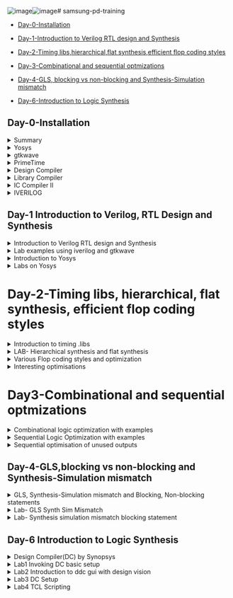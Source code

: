 ![image](https://github.com/jagdishthakur904/samsung-pd-training/assets/142480250/560f381d-3b3f-438e-aa48-03870aa421bf)![image](https://github.com/jagdishthakur904/samsung-pd-training/assets/142480250/cf7a423a-9620-45c8-b4ae-bb674e8f104c)# samsung-pd-training
- [Day-0-Installation](#day-0-Installation)

- [Day-1-Introduction to Verilog RTL design and Synthesis](#Day-1-Introduction-to-Verilog-RTL-design-and-Synthesis)

- [Day-2-Timing libs,hierarchical,flat synthesis,efficient flop coding styles](#Day-2-Timing-libs-hierarchical-flat-synthesis-efficient-flop-coding-styles)

- [Day-3-Combinational and sequential optmizations](#day-3-Combinational-and-sequential-optmizations)

- [Day-4-GLS, blocking vs non-blocking and Synthesis-Simulation mismatch](#DAY4--GLS-blocking-vs-non-blocking-and-Synthesis-Simulation-mismatch)

- [Day-6-Introduction to Logic Synthesis](#DAY-6-Introduction-to-Logic-Synthesis)

## Day-0-Installation
<details>
 <summary> Summary </summary>
 Getting started with the tools like Prime Time, Design Compiler, yosys, iverilog, gtkview
 Below is the some detail and screenshot showing the successful launch of the above-mentioned tools
</details>
<details>
<summary> Yosys </summary>
Yosys is an open-source framework for RTL (Register Transfer Level) synthesis and formal verification of digital circuits.

 Here are five key points about Yosys
 * Open-source framework for RTL synthesis and formal verification of digital circuits.
 * Operates primarily on Verilog designs, converting them into gate-level netlists.
 * Offers formal verification capabilities for equivalence checking between different circuit representations.
 * Utilizes a script-driven synthesis flow, allowing customization and optimization.
 * Supported by an active open-source community for continuous development and improvement.
 
<img width="1085" alt="yosys" src="https://github.com/jagdishthakur904/samsung-pd-training/blob/master/samsung-pd-training-%23day0/yosys.PNG">

</details>
<details>
<summary> gtkwave </summary>
GTKWave is a popular waveform viewer for digital simulation traces. Here are five key points about GTKWave:

* Waveform viewer for digital simulation traces.
* Open-source and freely available.
* Supports various simulation formats like VCD and LXT2.
* Offers interactive features for waveform analysis.
* Compatible with Linux, macOS, and Windows.

<img width="1085" alt="gtkwave" src="https://github.com/jagdishthakur904/samsung-pd-training/blob/master/samsung-pd-training-%23day0/gtkwave.PNG">
</details>

<details>
<summary> PrimeTime </summary>
PrimeTime is a widely used static timing analysis (STA) tool in digital design.

* Industry-standard static timing analysis (STA) tool.
* Ensures designs meet timing requirements for proper operation.
* Analyzes delays across logic gates, interconnects, and library cells.
* Performs library characterization for accurate timing analysis.
* Provides optimization guidance and supports advanced features like scenario analysis and power optimization.

<img width="1085" alt="PrimeTime" src="https://github.com/jagdishthakur904/samsung-pd-training/blob/master/samsung-pd-training-%23day0/pt_snapshot.png">
</details>
<details>
<summary> Design Compiler </summary>
Design Compiler is a popular synthesis tool used in digital design and integrated circuit (IC) design flows.

* Logic synthesis tool for digital and IC design.
* Converts VHDL/Verilog to gate-level netlists.
* Optimizes designs for performance, area, and power.
* Supports hierarchical design and design reuse.
* Considers user-defined constraints and performs timing analysis.

<img width="1085" alt="DesignCompiler" src="https://github.com/jagdishthakur904/samsung-pd-training/blob/master/samsung-pd-training-%23day0/dc_snapshot2.png">
</details>

<details>
<summary> Library Compiler </summary>
The Library Compiler tool from Synopsys captures ASIC libraries and translates them into Synopsys internal database format for physical synthesis or into VHDL format for simulation.
<img width="1085" alt="LibraryCompiler" src="https://github.com/jagdishthakur904/samsung-pd-training/blob/master/samsung-pd-training-%23day0/lc_snapshot1.png">
</details>
<details>
<summary> IC Compiler II </summary>
IC Compiler II is a sophisticated tool aimed at addressing the challenges of modern IC design, emphasizing performance, power, area, and design closure efficiency while catering to various market verticals and process technologies.

* Leading place and route tool for IC design.
* Focus on top-notch Quality of Results (QoR).
* Comprehensive capabilities: design planning, optimization, placement, routing, clock synthesis, compliance, and signoff.
* Targets aggressive PPA goals for cutting-edge designs.
* Advanced features: parallel optimization, machine learning, Fusion technologies, and integrated signoff capabilities for unmatched QoR and design convergence.
<img width="1085" alt="ICC II" src="https://github.com/jagdishthakur904/samsung-pd-training/blob/master/samsung-pd-training-%23day0/icc2_snapshot.png">
</details>
<details>
<summary> IVERILOG </summary>
IVERILOG is an open-source Verilog simulation and synthesis tool

* Open-source Verilog simulation and synthesis tool.
* Enables simulation of Verilog designs with testbenches and test vectors.
* Generates waveform output files for visualization.
* Limited synthesis support for generating gate-level netlists.
* Used for learning, research, and quick prototyping in digital design.

</details>

## Day-1 Introduction to Verilog, RTL Design and Synthesis
<details>
<summary>Introduction to Verilog RTL design and Synthesis</summary>

**Understanding RTL Design**: Think of building a digital puzzle. In Register Transfer Level (RTL) design, we move data around different "spots" called registers. This helps create two types of circuits: those that do calculations (Combinational) and those that remember things (Sequential). We use a language called Verilog to describe how these circuits work. The goal is to make the Verilog code efficient and able to turn into real circuits. RTL design can be one code or set of verilog codes. **One key note is that we need to write RTL design with optimized and synthesizable (realizable as physical gates)**.

**How RTL Design Works:**

* Writing Verilog Code: We create a "recipe" using Verilog. This recipe explains what each part of the circuit should do.

* Module Structure: The Verilog recipe follows a structure, like a recipe card. It has sections for setting things up, telling things what to do, and more.

* Testing the Design: To check if the Verilog recipe is correct, we use a "test bench." This tests how the circuit behaves.

**Testing with Test Benches**:A test bench is like a practice run. Before making a cake, we might try a small one to make sure it tastes good. Similarly, the test bench checks if the circuit behaves as expected. It uses pretend inputs to see what the circuit does and whether it gives the right outputs. Using Verilog we can write a test bench to apply stimulus to the RTL design and verify the results of the design by instantiating design with in test bench. Up-front verification becomes very important as design size increases in size and complexity while any project progresses. This ensures simulation results matches with post synthesis results. A test bench can have two parts, the one generates input signals for the model to be tested while the other part checks the output signals from the design under test. It can be represented as follows.

![Capture2](https://user-images.githubusercontent.com/104454253/166088950-634be5a4-7d5a-4b43-9990-711f8f660aaf.JPG)

**Simulation**: RTL design is checked for adherence to its design specification using simulation by giving sample inputs. This helps finding and fixing bugs in the RTL design in the early stages of design development. 

**Simulator**: Simulator is the tool used for this process. It looks for changes on input signals to evaluate outputs. No change in output if there is no change in input signals
Here is the flow of frondend design:
![Capture1](https://user-images.githubusercontent.com/104454253/166088866-80a4e792-7db7-4bf2-b3b5-b4b9b92452a8.JPG)

</details>

<details>
 <summary> Lab examples using iverilog and gtkwave </summary>
	
**iverilog**: iverilog stands for Icarus Verilog. Icarus Verilog is an implementation of the Verilog hardware description language. It supports the 1995, 2001 and 2005 versions of the standard, portions of SystemVerilog, and some extensions.

**Gtkwave**: GTKWave is a fully featured GTK+ based wave viewer for Unix, Win32, and Mac OSX which reads LXT, LXT2, VZT, FST, and GHW files as well as standard Verilog VCD/EVCD files and allows their viewing. 

 We made a directory namely VLSI and inside that directory we cloned vsdflow repository. This repository consists of the required .lib files and verilog codes for practice. 

 Below is the output wave form in gtkwave generated by performing a simulation of good_mux using iverilog. 
 
 The syntax of the code is: iverilog RTL_design_code Testbench
 
<center>
<img width="1085" alt="gtkwaveform" src="https://github.com/jagdishthakur904/samsung-pd-training/blob/master/good_mux_iverilog.PNG">
</center>

**RTL design code of the 2:1 MUX**

<center>
<img width="600" alt="good_mux_dessign_code" src="https://github.com/jagdishthakur904/samsung-pd-training/blob/master/good_mux_v.PNG">
</center>

**Testbench for 2:1 MUX**

<center>
<img width="600" alt="testbench" src="https://github.com/jagdishthakur904/samsung-pd-training/blob/master/tb_good_mux_v.PNG">
</center>

</details>
<details>
 <summary>Introduction to Yosys</summary>

**VLSI Synthesis and its Purpose**: In the realm of VLSI design, synthesis entails transforming higher-level RTL (Register Transfer Level) code into a gate-level netlist, a representation of the design using logic gates. This conversion is vital for turning an abstract design into a physical implementation on a chip. The tool responsible for this process is known as a synthesizer.

**Understanding Yosys**: Yosys serves as a powerful framework for RTL synthesis and more. It supports the Verilog-2005 language and boasts a suite of synthesis algorithms catering to diverse application domains. As a cornerstone of implementation and verification workflows, Yosys holds significance.

**Verification of Synthesized Design**: Following synthesis, the correctness of the resulting netlist needs confirmation. This involves comparing the output from simulating the netlist with that of the original RTL design using a corresponding testbench. The simulation generates a Value Change Dump (VCD) file, which can be visually analyzed using tools such as gtkwave. This step ensures that the behaviors align.

**Comparing Faster and Slower Cells**: The speed of digital circuit operation hinges on elements like capacitance and transistor attributes. Achieving faster cell performance necessitates transistors capable of delivering higher current, often realized through the utilization of wider transistors. These wider transistors expedite the charging and discharging of capacitance, leading to reduced cell delay. Yet, it's important to note that wider transistors consume more power and occupy more space.

**Optimal Cell Selection**: The choice of cell type is pivotal in the implementation process. Faster cells offer enhanced performance but come hand in hand with increased area and power consumption. On the contrary, slower cells are more economical in terms of area and power. Striking a balance between speed, area, and power is imperative. Constraints are applied to guide the synthesizer's decision-making, optimizing the design by selecting cells that align with the desired trade-offs
</details>

<details>
<summary>Labs on Yosys </summary>

In this lab, we were introduced to a tool that facilitates the process of synthesizing and analyzing digital circuits i.e. yosys. The goal is to understand how to perform synthesis on a simple 2:1 multiplexer (MUX) design using the given tool. The experiment involves several steps, from reading essential files to visualizing the synthesized circuit.

**Experiment Procedure**:
1. Invoke the tool yosys
1. Initiate by importing the necessary Liberty file using the following command:

   
   read_liberty -lib <path to the .lib file>
   

   This file contains essential information about cell libraries and their attributes.

2. Proceed to load the RTL (Register Transfer Level) design code into the tool:

	read_verilog <RTL_Design_file>
   
   The RTL design code outlines the functional behavior of the 2:1 MUX.

3. With the design code loaded, it's time to execute the synthesis process:

   	synth -top <instance_name>
   
   This step transforms the RTL code into a gate-level netlist, laying the foundation for the subsequent stages.

4. To generate the netlist, invoke the ABC tool while referencing the Liberty file:

	abc -liberty <path to the .lib file>
   
   The ABC tool applies logic optimization and further refines the netlist.

5. The resulting netlist can be visualized in the form of a synthesized circuit using the command:

	show
   
   This command displays the circuit structure and connections in a graphical format.

By following these steps, one can progress through reading the necessary files, synthesizing the design, and gaining insights into the synthesized circuit's structure.    


<center>
<img width="825" alt="ckt" src="https://github.com/jagdishthakur904/samsung-pd-training/blob/master/good_mux_show.PNG">
</center>

The Nestlist code 

<center>
<img width="925" alt="netlist" src="https://github.com/jagdishthakur904/samsung-pd-training/blob/master/good_mux_netlist.PNG">
</center>

Simplified Netlist code 

<center>
<img width="825" alt="netlist" src="https://github.com/jagdishthakur904/samsung-pd-training/blob/master/good_mux_netlist_simpl.PNG">
</center>


Also, I performed the above steps for the counter, and the circuit structure is shown below

<img width="1085" alt="netlist" src="https://github.com/jagdishthakur904/samsung-pd-training/blob/master/good_counter.PNG">
</details>


# Day-2-Timing libs, hierarchical, flat synthesis, efficient flop coding styles
<details>
<summary>Introduction to timing .libs</summary>

### LAB- Introduction to dot Lib

This lab walkthrough covers the utilization of the .lib files containing the encoded information of various logic gates. Based on the provided parameters, these libraries will be analyzed to create models that represent different variations.

![lib1](https://user-images.githubusercontent.com/104454253/166105787-19a638a3-fe01-4fcf-828d-0b56a6acb8f7.JPG)

Inside the .lib file, gate declarations are structured in a way that addresses the variations arising from factors such as manufacturing process, temperature fluctuations, and voltage levels.

<center>
	<img width="600" alt="cells" src="https://github.com/jagdishthakur904/samsung-pd-training/blob/master/Images/Day2/cell.PNG">
</center>

For the above example, for all the 32 cominations i.e 2^5 (5 is no.of variables), the delay, power and all the related parameters for each gate are mentioned.
<center>
	<img width="600" alt="cells" src="https://github.com/jagdishthakur904/samsung-pd-training/blob/master/Images/Day2/internal_power.PNG">
</center>

This image displays the power consumtion comparision and the delay order for the different flavor of gates.

<img width="600" alt="power consumption" src="https://github.com/jagdishthakur904/samsung-pd-training/blob/master/Images/Day2/different_cells.PNG">

 </details>

 <details>
<summary> LAB- Hierarchical synthesis and flat synthesis </summary>

**multiple_module**<br />

	module sub_module2 (input a, input b, output y);
		assign y = a | b;
	endmodule
	
	module sub_module1 (input a, input b, output y);
		assign y = a&b;
	endmodule


	module multiple_modules (input a, input b, input c , output y);
	wire net1;
	sub_module1 u1(.a(a),.b(b),.y(net1));  //net1 = a&b
	sub_module2 u2(.a(net1),.b(c),.y(y));  //y = net1|c ,ie y = a&b + c;
	endmodule

This is the schematic as per the connections in the above module.

<center>
	<img width="300" alt="multi_module" src="https://github.com/jagdishthakur904/samsung-pd-training/blob/master/Images/Day2/multi_module.PNG">
</center>

However, the yosys synthesizer generates the following schematic instead of the above one, and within the submodules, the connections are made

```
$ yosys
yosys> read_liberty -lib ../lib/sky130_fd_sc_hd__tt_025C_1v80.lib 
yosys> read_verilog multiple_modules.v
yosys> synth -top multiple_modules
yosys> show multiple_modules 

```
<center>
	<img width="1085" alt="cells" src="https://github.com/jagdishthakur904/samsung-pd-training/blob/master/Images/Day2/multiple_modules.PNG">
</center>

The synthesizer considers the module hierarchy and does the mapping according to instantiation. Here is the hierarchical netlist code for the  multiple_modules:

	module multiple_modules(a, b, c, y);
		  input a;
 		 input b;
 		 input c;
		  wire net1;
 		 output y;
 	  sub_module1 u1 (.a(a),.b(b),.y(net1) );
	  sub_module2 u2 (.a(net1),.b(c),.y(y));
	endmodule
	
	module sub_module1(a, b, y);
 	 wire _0_;
 	 wire _1_;
 	 wire _2_;
 	 input a;
 	 input b;
 	 output y;
 	 sky130_fd_sc_hd__and2_0 _3_ (.A(_1_),.B(_0_),.X(_2_));
 	 assign _1_ = b;
 	 assign _0_ = a;
 	 assign y = _2_;
	endmodule

	module sub_module2(a, b, y);
  	wire _0_;
 	 wire _1_;
 	 wire _2_;
  	input a;
  	input b;
 	 output y;
 	 sky130_fd_sc_hd__lpflow_inputiso1p_1 _3_ (.A(_1_),.SLEEP(_0_),.X(_2_) );
 	 assign _1_ = b;
 	 assign _0_ = a;
 	 assign y = _2_;
	endmodule

Flattened netlist:

In a flattened netlist, the hierarchies are flattened out and there is a single module i.e., gates are instantiated directly instead of sub_modules. Here is the flattened netlist code for the  multiple_modules:

	module multiple_modules(a, b, c, y);
 		 wire _0_;
  		 wire _1_;
 		 wire _2_;
 		 wire _3_;
		 wire _4_;
		 wire _5_;
 		 input a;
 		 input b;
 		 input c;
 		 wire net1;
 		 wire \u1.a ;
		 wire \u1.b ;
		 wire \u1.y ;
		 wire \u2.a ;
		 wire \u2.b ;
 		 wire \u2.y ;
  		output y;
 		 sky130_fd_sc_hd__and2_0 _6_ (
  		  .A(_1_),
  		 .B(_0_),
   		 .X(_2_)
  		);
 		 sky130_fd_sc_hd__lpflow_inputiso1p_1 _7_ (
  		  .A(_4_),
 		  .SLEEP(_3_),
  		  .X(_5_)
 		 );
 		 assign _4_ = \u2.b ;
 		 assign _3_ = \u2.a ;
 		 assign \u2.y  = _5_;
 		 assign \u2.a  = net1;
		 assign \u2.b  = c;
 		 assign y = \u2.y ;
		 assign _1_ = \u1.b ;
		 assign _0_ = \u1.a ;
		 assign \u1.y  = _2_;
		 assign \u1.a  = a;
		 assign \u1.b  = b;
 		 assign net1 = \u1.y ;
		endmodule

The commands to get the hierarchical and flattened netlists are shown below:

**yosys> write_verilog -noattr multiple_modules_hier.v**

8. Executing Verilog backend.
Dumping module `\multiple_modules'.
Dumping module `\sub_module1'.
Dumping module `\sub_module2'.

**yosys> !gvim multiple_modules_hier.v**

11. Shell command: gvim multiple_modules_hier.v

**yosys> flatten**

12. Executing FLATTEN pass (flatten design).
Deleting now unused module sub_module1.
Deleting now unused module sub_module2.
<suppressed ~2 debug messages>

**yosys> write_verilog -noattr multiple_modules_flat.v**

13. Executing Verilog backend.
Dumping module `\multiple_modules'.

**yosys> !gvim multiple_modules_flat.v**

14. Shell command: gvim multiple_modules_flat.v

This is the synthesized circuit for a flattened netlist. Here u1 and u2 are flattened and directly or gates are realized.

<center>
	<img width="1085" alt="cells" src="https://github.com/jagdishthakur904/samsung-pd-training/blob/master/Images/Day2/flatten_multiple_modules.PNG">
</center>

Here is the synthesized circuit for sub_module1. Additionally, we are creating synthesis at the module level. This approach allows us to synthesize the top module, which might contain multiple identical sub-modules, just once. This enables us to reuse and connect the same netlist multiple times within the top module netlist.

Another reason behind generating module-level synthesis and then integrating them is to mitigate errors that can arise within a large top module composed of numerous sub-modules. By creating separate netlists for synthesis and subsequently integrating them at the top level, the process becomes easier, lowering the chances of output inconsistencies.

We control this synthesis using **synth -top <module_name>** command

<center>
	<img width="1085" alt="cells" src="https://github.com/jagdishthakur904/samsung-pd-training/blob/master/Images/Day2/sub_modules.PNG">
</center>

 </details>
 
<details>
	<summary>Various Flop coding styles and optimization</summary>
	
**Why Flops and Flop coding styles**

During this session, the conversation revolved around the coding techniques for different types of flip-flops, as well as the various styles that can be employed to write code for these flip-flops.

**Why a Flop?**

In a combinational circuit, the output changes in response to input changes after a certain propagation delay. When data propagates, if there are multiple paths with varying propagation delays, there's a potential for glitches to occur at the output. This risk increases when multiple combinational circuits are present in the design, resulting in unstable output.

To address this issue, the adoption of flip-flops becomes necessary. Flip-flops allow the storage of data from the combinational circuits. When a flip-flop is employed, the output of the combinational circuit is stored within it and is subsequently propagated only at the positive or negative edge of the clock signal. This ensures that the next combinational circuit receives a glitch-free input, stabilizing the overall output.

To prevent undesirable effects, initialization signals or control pins like "**set**" and "**reset**" are integrated into a flip-flop. These signals enable the initialization of the flip-flop, ensuring that without them, a potentially unpredictable value doesn't propagate to the subsequent combinational circuit. These control pins can function synchronously or asynchronously depending on the specific requirements of the design.

### Lab- flop synthesis simulations

In a **D-flip-flop with an asynchronous reset**, the behavior is such that the output, represented as "q," transitions to a low state whenever the reset input is set to a high value. Unlike the standard operation of a flip-flop that relies on the clock signal's positive edge, in this scenario, the output is immediately forced to a low state upon detecting a high level on the reset input. The clock signal's state doesn't affect this action; the asynchronous reset mechanism takes precedence over clock edges.

This ensures that regardless of the clock's activity if the reset input is activated, the output of the D-flip-flop is promptly set to a low level. This feature provides a way to quickly reset the flip-flop's state independently of the clock signal's rhythm.
 
	 module dff_asyncres ( input clk ,  input async_reset , input d , output reg q );
		always @ (posedge clk , posedge async_reset)
		begin
			if(async_reset)
				q <= 1'b0;
			else	
				q <= d;
		end
	endmodule

**Simulation**:

<center>
	<img width="1085" alt="cells" src="https://github.com/jagdishthakur904/samsung-pd-training/blob/master/Images/Day2/dff_asyncres.PNG">
</center>

**Synthesized circuit**:

<center>
	<img width="600" alt="cells" src="https://github.com/jagdishthakur904/samsung-pd-training/blob/master/Images/Day2/dff_asyncres_show.PNG">
</center>

**d-flipflop with asynchronous set**- Here the output **q** goes high whenever set is high and will not wait for the clock's posedge, i.e irrespective of clock, the output is changed to high.
 

	module dff_async_set ( input clk ,  input async_set , input d , output reg q );
		always @ (posedge clk , posedge async_set)
		begin
			if(async_set)
				q <= 1'b1;
			else
				q <= d;
		end
	endmodule

**Simulation**:

<center>
	<img width="1085" alt="cells" src="https://github.com/jagdishthakur904/samsung-pd-training/blob/master/Images/Day2/dff_async_set.PNG">
</center>

**Synthesized circuit**:


<center>
	<img width="1085" alt="cells" src="https://github.com/jagdishthakur904/samsung-pd-training/blob/master/Images/Day2/dff_async_set_show.PNG">
</center>

**d-flipflop with synchronous reset**- Here the output **q** goes low whenever reset is high and at the positive edge of the clock. Here the reset of the output depends on the clock.



	module dff_syncres ( input clk , input async_reset , input sync_reset , input d , output reg q );
		always @ (posedge clk )
		begin
			if (sync_reset)
				q <= 1'b0;
			else	
				q <= d;
		end
	endmodule

**Simulation**:

<center>
	<img width="1085" alt="cells" src="https://github.com/jagdishthakur904/samsung-pd-training/blob/master/Images/Day2/dff_synch.PNG">
</center>

**Synthesized circuit**:

<center>
	<img width="1085" alt="cells" src="https://github.com/jagdishthakur904/samsung-pd-training/blob/master/Images/Day2/dff_syncres_show.PNG">
</center>

**d-flipflop with synchronous and asynchronbous reset**- Here the output **q** goes low whenever asynchronous reset is high where output doesn't depend on clock and also when synchronous reset is high and posedge of clock occurs.


	module dff_asyncres_syncres ( input clk , input async_reset , input sync_reset , input d , output reg q );
		always @ (posedge clk , posedge async_reset)
		begin
			if(async_reset)
				q <= 1'b0;
			else if (sync_reset)
				q <= 1'b0;
			else	
				q <= d;
		end
	endmodule

**Simulation**:

<center>
	<img width="1085" alt="cells" src="https://github.com/jagdishthakur904/samsung-pd-training/blob/master/Images/Day2/dff_async_syncres.PNG">
</center>

**Synthesized circuit**:

<center>
	<img width="1085" alt="cells" src="https://github.com/jagdishthakur904/samsung-pd-training/blob/master/Images/Day2/dff_async_syncres_show.PNG">
</center>

</details>

<details>
	
<summary> Interesting optimisations </summary>

In this lab session, we explore automatic and intriguing optimizations applied to circuits using logical techniques. In the provided example, a specific optimization is demonstrated: multiplying a number by 2. Interestingly, this multiplication doesn't require any additional hardware components. Instead, the optimization entails connecting the bits from input "a" to output "y" and grounding the least significant bit (LSB) of "y." Yosys, the tool being used, is capable of realizing this optimization, showcasing its ability to efficiently simplify circuits based on logical analysis.

	module mul2 (input [2:0] a, output [3:0] y);
		assign y = a * 2;
	endmodule

**Synthesized circuit**:

<center>
	<img width="1085" alt="cells" src="https://github.com/jagdishthakur904/samsung-pd-training/blob/master/Images/Day2/mul_2_scematic.png">
</center>

When it comes to multiplying with powers of 2, it just needs shifting as shown in the below image:

<center>
	<img width="1085" alt="cells" src="https://github.com/jagdishthakur904/samsung-pd-training/blob/master/Images/Day2/20230823_211802.jpg">
</center>

**Netlist for the above schematic**

<center>
	<img width="1085" alt="cells" src="https://github.com/jagdishthakur904/samsung-pd-training/blob/master/Images/Day2/mul2_netlist.png">
</center>

Special case of multiplying **a** with **9**. The result is shown in the below image:

<center>
	<img width="1085" alt="cells" src="https://github.com/jagdishthakur904/samsung-pd-training/blob/master/Images/Day2/20230823_212053.jpg">
</center>

The schematic for the same is shown below:

<center>
	<img width="1085" alt="cells" src="https://github.com/jagdishthakur904/samsung-pd-training/blob/master/Images/Day2/mul8_schematic.png">
</center>

**Netlist for the above schematic**

<center>
	<img width="1085" alt="cells" src="https://github.com/jagdishthakur904/samsung-pd-training/blob/master/Images/Day2/mul8_netlist.png">
</center>

</details>

# Day3-Combinational and sequential optmizations
<details>
<summary> Combinational logic optimization with examples </summary>

Optimizing the combinational logic circuit involves compacting the logic to attain the most efficient digital design, resulting in a circuit that is both space-conscious and energy-saving. This objective is accomplished through the utilization of diverse techniques by the synthesis tool, ultimately providing us with the most optimized circuit.

**Techniques for optimization**:
- Constant propagation which is Direct optimization technique
- Boolean logic optimization using K-map or Quine McKluskey

Here is an example for **Constant Propagation**

<center>
	<img width="1085" alt="Optimization" src="https://github.com/jagdishthakur904/samsung-pd-training/blob/master/Images/Day3/20230827_185606.jpg">

</center>

In the given instance, when examining the transistor-level configuration of the output Y, it is evident that it comprises 6 MOS transistors. However, in the case of an inverter, a mere 2 transistors are adequate. This optimization is accomplished by holding A as a constant and propagating this constant throughout to the output.

Example for **Boolean logic optimization**:

Let's consider an example concurrent statement **assign y=a?(b?c:(c?a:0)):(!c)**

The above expression is using a ternary operator which realizes a series of multiplexers, however, when we write the boolean expression at outputs of each mux and simplify them further using boolean reduction techniques, the outout **y** turns out be just **~(a^c)**

Command to optimize the circuit by yosys is **yosys> opt_clean -purge**

**Example-1**

<center>
	<img width="1085" alt="example1" src="https://github.com/jagdishthakur904/samsung-pd-training/blob/master/Images/Day3/20230827_190228.jpg">

</center>

	module opt_check (input a , input b , output y);
		assign y = a?b:0;
	endmodule

**Optimized circuit**

<center>
	<img width="1085" alt="example1" src="https://github.com/jagdishthakur904/samsung-pd-training/blob/master/Images/Day3/opt_check-and.PNG">

</center>

**Example-2**

	module opt_check2 (input a , input b , output y);
		assign y = a?1:b;
	endmodule

<center>
	<img width="1085" alt="example1" src="https://github.com/jagdishthakur904/samsung-pd-training/blob/master/Images/Day3/opt_check-or.PNG">

</center>

 **Example-3**

	module opt_check3 (input a , input b, input c , output y);
		assign y = a?(c?b:0):0;
	endmodule

<center>
	<img width="1085" alt="example1" src="https://github.com/jagdishthakur904/samsung-pd-training/blob/master/Images/Day3/opt_check-and3.PNG">

</center>

 **Example-4**

	module opt_check4 (input a , input b , input c , output y);
		assign y = a?(b?(a & c ):c):(!c);
	endmodule

<center>
	<img width="1085" alt="example1" src="https://github.com/jagdishthakur904/samsung-pd-training/blob/master/Images/Day3/opt_check-xnor.PNG">

</center>

 **Example- 5**:Here there is multiple modules present so we will try to check whether those module are being used or not by using following commands:

```
yosys:read_liberty -lib ../lib/sky130_fd_sc_hd__tt_025C_1v80.lib 
yosys:read_verilog multiple_module_opt2.v
yosys:synth -top multiple_module_opt2
yosys:abc -liberty ../lib/sky130_fd_sc_hd__tt_025C_1v80.lib 
yosys:flatten
yosys:opt_clean -purge
yosys:show

```

 

	module sub_module(input a , input b , output y);
		assign y = a & b;
	endmodule

	module multiple_module_opt2(input a , input b , input c , input d , output y);
		wire n1,n2,n3;
		sub_module U1 (.a(a) , .b(1'b0) , .y(n1));
		sub_module U2 (.a(b), .b(c) , .y(n2));
		sub_module U3 (.a(n2), .b(d) , .y(n3));
		sub_module U4 (.a(n3), .b(n1) , .y(y));
	endmodule

**Before Flatten**

<center>
	<img width="1085" alt="example5" src="https://github.com/jagdishthakur904/samsung-pd-training/blob/master/Images/Day3/multiple_module_opt2.PNG">

</center>

**After Flatten**

<center>
	<img width="1085" alt="example5" src="https://github.com/jagdishthakur904/samsung-pd-training/blob/master/Images/Day3/multiple_module_opt2_flatten_clean.PNG">

</center>

**Example-6**


		module sub_module1(input a , input b , output y);
		 assign y = a & b;
		endmodule

		module sub_module2(input a , input b , output y);
		 assign y = a^b;
		endmodule

		module multiple_module_opt(input a , input b , input c , input d , output y);
		wire n1,n2,n3;
		sub_module1 U1 (.a(a) , .b(1'b1) , .y(n1));
		sub_module2 U2 (.a(n1), .b(1'b0) , .y(n2));
		sub_module2 U3 (.a(b), .b(d) , .y(n3));

		assign y = c | (b & n1); 
		endmodule

**Before Flatten**

<center>
	<img width="1085" alt="example6" src="https://github.com/jagdishthakur904/samsung-pd-training/blob/master/Images/Day3/multiple_module_opt.PNG">

</center>

**After Flatten**

<center>
	<img width="1085" alt="example6" src="https://github.com/jagdishthakur904/samsung-pd-training/blob/master/Images/Day3/multiple_module_opt_flatten_clean.PNG">

</center>
 
</details>

<details>
<summary>Sequential Logic Optimization with examples
</summary>

Below are the various techniques used for sequential logic optimisations:<br />

- Basic
  - Sequential constant propagation
- Advanced
  - State optimisation
  - Retiming
  - Sequential Logic Cloning (Floor Plan Aware Synthesis)
 
#### Basic

**Sequential contant propagation**- In this context, optimization applies exclusively to the initial logic where the output of the flop consistently remains zero. Conversely, for the second flop, the output undergoes continuous changes, making it unsuitable for constant propagation.

<center>
	<img width="1085" alt="optimization" src="https://github.com/jagdishthakur904/samsung-pd-training/blob/master/Images/Day3/20230827_185903.jpg">

</center>

#### Advanced
**State Optimisation**: This is optimisation of unused state. Using this technique we can come up with most optimised state machine.

**Cloning**: This strategy is implemented during the process of PHYSICAL AWARE SYNTHESIS. Let's take the scenario of a flop A that connects to both flop B and flop C via combinational logic. When B and C are positioned far away from A in the floorplan, a delay in routing path emerges. To mitigate this, a solution involves interconnecting A with two intermediary flops. Subsequently, the output from these intermediate flops is directed towards B and C, effectively reducing the delay. This technique is referred to as "cloning," as it entails the creation of two new flops possessing identical functionality to A.

**Retiming**: Retiming stands as a potent technique for sequential optimization, aimed at relocating registers within the scope of combinational logic or enhancing the count of registers to enhance performance by navigating the trade-off between power and delay. All this is achieved without altering the input-output behavior of the circuit. 

**Example-1**<br />
Here flop will be inferred as the output is not constant. <br />

	module dff_const1(input clk, input reset, output reg q);
		always @(posedge clk, posedge reset)
		begin
			if(reset)
				q <= 1'b0;
			else
				q <= 1'b1;
		end
	endmodule

**Simulation**

<center>
	<img width="1085" alt="const1" src="https://github.com/jagdishthakur904/samsung-pd-training/blob/master/Images/Day3/dff_const1_waveform.PNG">

</center>

**Synthesis**<br />
In the synthesis report, we'll see that a Dflop was inferred in this example.

<center>
	<img width="1085" alt="const1" src="https://github.com/jagdishthakur904/samsung-pd-training/blob/master/Images/Day3/dff_const1.PNG">

</center>

**Example-2**<br />
Here flop will not be inferred as the output is always high. <br />

	module dff_const2(input clk, input reset, output reg q);
		always @(posedge clk, posedge reset)
		begin
			if(reset)
				q <= 1'b1;
			else
				q <= 1'b1;
		end
	endmodule



**Simulation**

<center>
	<img width="1085" alt="const2" src="https://github.com/jagdishthakur904/samsung-pd-training/blob/master/Images/Day3/dff_const2_waveform.PNG">

</center>

**Synthesis**

<center>
	<img width="1085" alt="const2" src="https://github.com/jagdishthakur904/samsung-pd-training/blob/master/Images/Day3/dff_const2.PNG">

</center>

**Example-3**

		module dff_const3(input clk, input reset, output reg q);
		reg q1;

		always @(posedge clk, posedge reset)
		begin
			if(reset)
			begin
				q <= 1'b1;
				q1 <= 1'b0;
			end
			else
			begin
				q1 <= 1'b1;
				q <= q1;
			end
		end
		endmodule


**Simulation***

<center>
	<img width="1085" alt="const3" src="https://github.com/jagdishthakur904/samsung-pd-training/blob/master/Images/Day3/dff_const3_waveform.PNG">

</center>

This circuit makes use of two flip-flops equipped with reset-set functionality. In this arrangement, q1 produces a low signal when the reset input is in a high state. However, during the transition of the reset input from high to low, q1's output goes high. Nevertheless, a minor delay occurs due to the clock-to-q propagation. Consequently, there exists a brief interval during this transition wherein q1 is low. Subsequently, it promptly reverts to a high signal after the delay, maintaining this high state consistently until the subsequent clock edge. This behavior stems from q1's momentary shift to a low state during the transition, swiftly recovering to a high state after the delay, thus leading to a temporary one-clock-cycle drop in its output.

**Synthesis**

<center>
	<img width="1085" alt="const1" src="https://github.com/jagdishthakur904/samsung-pd-training/blob/master/Images/Day3/dff_const3.PNG">

</center>

**Example4**

		module dff_const4(input clk, input reset, output reg q);
		reg q1;

		always @(posedge clk, posedge reset)
		begin
			if(reset)
			begin
				q <= 1'b1;
				q1 <= 1'b1;
			end
		else
			begin
				q1 <= 1'b1;
				q <= q1;
			end
		end
		endmodule

**Simulation***

<center>
	<img width="1085" alt="const4" src="https://github.com/jagdishthakur904/samsung-pd-training/blob/master/Images/Day3/dff_const4_waveform.PNG">

</center>

**Synthesis**

<center>
	<img width="1085" alt="const4" src="https://github.com/jagdishthakur904/samsung-pd-training/blob/master/Images/Day3/dff_const4.PNG">

</center>

**Example5**

		module dff_const5(input clk, input reset, output reg q);
		reg q1;
		always @(posedge clk, posedge reset)
			begin
				if(reset)
				begin
					q <= 1'b0;
					q1 <= 1'b0;
				end
			else
				begin
					q1 <= 1'b1;
					q <= q1;
				end
			end
		endmodule

**Simulation***

<center>
	<img width="1085" alt="const5" src="https://github.com/jagdishthakur904/samsung-pd-training/blob/master/Images/Day3/dff_const5_waveform.PNG">

</center>

**Synthesis**

<center>
	<img width="1085" alt="const1" src="https://github.com/jagdishthakur904/samsung-pd-training/blob/master/Images/Day3/dff_const5.PNG">

</center>
 
</details>

<details>
<summary> Sequential optimisation of unused outputs </summary>
Sequential circuits featuring unused outputs can be optimized to enhance efficiency and resource utilization. A case in point is a 3-bit up counter:

**Behavirol code**

		module counter_opt (input clk , input reset , output q);
		reg [2:0] count;
		assign q = count[0];
		always @(posedge clk ,posedge reset)
		begin
			if(reset)
				count <= 3'b000;
			else
				count <= count + 1;
		end
		endmodule

In the given code snippet, the output q is affected by the values of count[0], count[1], and count[2], yet these inputs remain unused. The counter resets to zero upon a high signal of the reset input; otherwise, it increments its value. Notably, the least significant bit (LSB) increment leads to a toggling output with each clock cycle, irrespective of the states of other outputs. To enhance this, an optimization involves replacing the trio of flip-flops with a solitary toggle flip-flop, leading to an output alteration during every clock cycle.

**Synthesis**

<center>
	<img width="1085" alt="counter_opt" src="https://github.com/jagdishthakur904/samsung-pd-training/blob/master/Images/Day3/counter_opt.PNG">

</center>

**Updated counter logic-** 

	module counter_opt (input clk , input reset , output q);
		reg [2:0] count;
		assign q = {count[2:0]==3'b100};
		always @(posedge clk ,posedge reset)
		begin
		if(reset)
			count <= 3'b000;
		else
			count <= count + 1;
		end
	endmodule

**Synthesis**

All the other blocks in synthesizer are for incrementing the counter but the output is only from the three input NOR gate.

<center>
	<img width="1085" alt="counter_opt" src="https://github.com/jagdishthakur904/samsung-pd-training/blob/master/Images/Day3/counter_opt2_.PNG">

</center>

In this context, the usage of all three flip-flops is imperative, as the output encompasses a 3-bit dataset, and each flip-flop holds a crucial segment of this data. The combinational logic is responsible for determining the adder's functionality, guaranteeing the counter's appropriate incrementation with each clock cycle.

<center>
	<img width="1085" alt="counter_opt" src="https://github.com/jagdishthakur904/samsung-pd-training/blob/master/Images/Day3/counter_opt2.PNG">

</center>
 
</details>



## Day-4-GLS,blocking vs non-blocking and Synthesis-Simulation mismatch

<details> 
<summary>GLS, Synthesis-Simulation mismatch and Blocking, Non-blocking statements</summary>

### GLS Concepts And Flow Using Iverilog

**What is GLS- Gate Level Simulation?**:<br />

GLS (Gate-Level Simulation) involves simulating a design by running a test bench using a netlist generated from synthesis. This netlist mirrors the logical equivalence of the RTL (Register-Transfer Level) code. Consequently, the same test bench can be employed for both the netlist and the RTL code, resulting in simulation outputs for the design under test.

**Why GLS?**:<br />
This process is executed to confirm the logical accuracy of the design following synthesis, while also verifying that the design's timing requirements are satisfied.

The image below provides an overview of the process. When utilizing iverilog, gate-level Verilog models are integrated to facilitate the generation of Gate-Level Simulation (GLS).

<center>
	<img width="1085" alt="gls" src="https://github.com/jagdishthakur904/samsung-pd-training/blob/master/Images/Day4/GLS.PNG">

</center>


### Synthesis Simulation Mismatch

There are three main reasons for Synthesis Simulation Mismatch:<br />
- Missing sensitivity list in always block
- Blocking vs. Non-Blocking Assignments
- Non-standard Verilog coding

**Missing sensitivity list in always block:**<br />

In **Example-2**, only the **sel** signal is mentioned in the sensitivity list. In the simulation, the waveforms might resemble a latched output, but the netlist simulation won't infer this, as the synthesizer solely focuses on statements within the procedural block and disregards the sensitivity list.

Given that the synthesizer doesn't consider the sensitivity list, concentrating solely on procedural block statements, it accurately deduces the circuit. Consequently, simulating the netlist code could reveal a mismatch between synthesis and simulation.

To circumvent inconsistencies between synthesis and simulation, it's vital to initially examine the circuit's behavior and then compare it with the anticipated simulation output. This ensures a match between synthesis and simulation results. This is precisely why Gate-Level Simulation (GLS) is employed.

**Blocking vs Non-Blocking Assignments**:

Blocking statements execute sequentially, following the order in which they are written within an always block. On the other hand, non-blocking statements execute all the right-hand side (RHS) calculations first, and upon entering the always block, the values are assigned to the left-hand side (LHS). This can lead to discrepancies, particularly when improper use of blocking statements generates latches. You can observe an instance of this in Example 3.

</details>

<details>
	<summary> Lab- GLS Synth Sim Mismatch </summary>

**Example-1:** There is no discrepancy in this example, as the waveforms from both the netlist simulation and RTL simulation are identical.

	module ternary_operator_mux (input i0 , input i1 , input sel , output y);
		assign y = sel?i1:i0;
	endmodule
	
**Simulation**

<center>
	<img width="1085" alt="ternary_mux" src="https://github.com/jagdishthakur904/samsung-pd-training/blob/master/Images/Day4/ternary_mux_waveform.PNG">

</center>

**Synthesis**

<center>
	<img width="1085" alt="ternary_mux" src="https://github.com/jagdishthakur904/samsung-pd-training/blob/master/Images/Day4/ternary_mux.PNG">

</center>

**Netlist Simulation**

<center>
	<img width="1085" alt="ternary_mux" src="https://github.com/jagdishthakur904/samsung-pd-training/blob/master/Images/Day4/ternary_mux_gls.PNG">

</center>

# Example-2

	module bad_mux (input i0 , input i1 , input sel , output reg y);
		always @ (sel)
		begin
			if(sel)
				y <= i1;
			else 
				y <= i0;
		end
	endmodule

**Simulation**

<center>
	<img width="1085" alt="bad_mux" src="https://github.com/jagdishthakur904/samsung-pd-training/blob/master/Images/Day4/bad_mux_waveform.PNG">

</center>

**Synthesis**

<center>
	<img width="1085" alt="bad_mux" src="https://github.com/jagdishthakur904/samsung-pd-training/blob/master/Images/Day4/bad_mux.PNG">

</center>

**Netlist Simulation**

<center>
	<img width="1085" alt="bad_mux" src="https://github.com/jagdishthakur904/samsung-pd-training/blob/master/Images/Day4/bad_mux_gls.PNG">

</center>

**MISMATCH:**<br /> In the first image, the netlist simulation reveals a correction in the "bad_mux" design. The initial design exhibited waveform changes only when the "sel" signal was triggered. However, for a mux to function correctly, it should respond to changes in all input signals. This highlights the importance of sensitivity to all inputs for proper mux operation.

<center>
	<img width="1085" alt="comparison" src="https://github.com/jagdishthakur904/samsung-pd-training/blob/master/Images/Day4/compare.PNG">

</center>

</details>

<details>
	<summary>Lab- Synthesis simulation mismatch blocking statement</summary>

In this scenario, the output is influenced by the previous state of "x," which, in turn, depends on the values of "a" and "b." This behavior resembles that of a flip-flop, where the output depends on the previous state of an input signal.

# Example-3

	module blocking_caveat (input a , input b , input  c, output reg d); 
	reg x;
	always @ (*)
		begin
		d = x & c;
		x = a | b;
	end
	endmodule

**Simulation**

<center>
	<img width="1085" alt="blocking" src="https://github.com/jagdishthakur904/samsung-pd-training/blob/master/Images/Day4/blocking_caveat_waveform.PNG">
</center>

**Synthesis**

<center>
	<img width="1085" alt="blocking" src="https://github.com/jagdishthakur904/samsung-pd-training/blob/master/Images/Day4/blocking_caveat.PNG">
</center>

**Netlist Simulation**

<center>
	<img width="1085" alt="blocking" src="https://github.com/jagdishthakur904/samsung-pd-training/blob/master/Images/Day4/blocking_caveat_gls.PNG">
</center>

**MISMATCH** 

<center>
	<img width="1085" alt="blocking" src="https://github.com/jagdishthakur904/samsung-pd-training/blob/master/Images/Day4/circuit.PNG">

</center>

In this context, the intended behavior of the circuit is represented. However, the accurate waveform is only achieved during netlist simulation. The first image illustrates the netlist simulation, demonstrating the proper functionality of the design under test (DUT). Conversely, the last image exhibits the incorrect behavior of the DUT due to the use of blocking statements, leading to a mismatch between synthesis and simulation results. This inconsistency is resolved through Gate-Level Simulation (GLS), which rectifies the issue during netlist simulation.

<center>
	<img width="1085" alt="blocking" src="https://github.com/jagdishthakur904/samsung-pd-training/blob/master/Images/Day4/compare_blocking.PNG">

</center>

</details>


## Day-6 Introduction to Logic Synthesis


<details>
	<summary>Design Compiler(DC) by Synopsys</summary>
	
Design Compiler is a widely used Electronic Design Automation (EDA) tool in the field of digital integrated circuit (IC) design. It is developed by Synopsys, one of the leading companies in the EDA industry. Design Compiler plays a crucial role in the synthesis of digital designs, which is the process of translating a high-level hardware description (often written in a language like VHDL or Verilog) into a gate-level representation that can be implemented on an actual silicon chip.

Here are some common terminologies associated with Design Compiler and the synthesis process:

1. **Synthesis**: Synthesis is the process of converting a high-level hardware description into a gate-level netlist. In the context of Design Compiler, this means translating RTL (Register Transfer Level) code into gates and flip-flops.

2. **Netlist**: A netlist is a representation of the digital design as a collection of logic gates and interconnections between them. This is the output of the synthesis process and is used as input for subsequent stages like physical design and simulation.

3. **Technology Library**: A technology library, also known as a cell library or standard cell library, contains predefined logic gates and flip-flops designed using a specific semiconductor technology. Design Compiler uses this library to map the logic from the RTL code to actual gates.

4. **Constraints**: Constraints define certain requirements and limitations for the synthesis process. Common constraints include timing constraints (e.g., maximum clock frequency), area constraints, and power constraints.

5. **Clock Tree Synthesis (CTS)**: CTS is a critical step in the synthesis process where a clock distribution network is generated to ensure that clock signals are delivered to all sequential elements (flip-flops) with minimal skew and delay.

6. **Timing Analysis**: Timing analysis involves evaluating the performance of the synthesized design in terms of clock-to-q delays, setup times, hold times, and meeting specified timing constraints.

7. **Area Optimization**: Design Compiler offers various techniques to optimize the area (physical size) of the synthesized design. This is important for minimizing the chip's footprint and production cost.

8. **Power Optimization**: Power consumption is a critical concern in modern IC design. Design Compiler provides options to optimize power consumption through techniques like clock gating and power gating.

9. **SSTA (Statistical Static Timing Analysis)**: In advanced nodes, where process variations are significant, SSTA is used to perform timing analysis that considers statistical variations in addition to deterministic factors.

10. **RTL (Register Transfer Level)**: RTL is a high-level abstraction of a digital design that represents how data flows between registers (flip-flops) in a sequential circuit.

11. **Gate-Level**: A gate-level abstraction represents the digital design in terms of logic gates (AND, OR, XOR, etc.) and flip-flops. This is the output of synthesis.

12. **Constraints File (Constraints.sdc)**: A constraints file is used to specify timing, area, and other requirements for the synthesis process. SDC (Synopsys Design Constraints) is a common format for such files.

13. **Scripting**: Design Compiler can be scripted using languages like Tcl (Tool Command Language) to automate and customize the synthesis process.

These are some of the common terminologies associated with Design Compiler and the synthesis process in digital IC design.
</details>

<details>
 <summary>Lab1 Invoking DC basic setup</summary>
	 

Here the different basic commands for logic synthesis in Design compiler are mentioned
"target_library" and "link_library" refer to two important concepts related to technology libraries used in the synthesis process.

1. **Target Library**:

   - **Target Library** (also known as "Technology Library" or "Cell Library"): The target library is a collection of pre-designed standard cells (logic gates and flip-flops) that are specific to a particular semiconductor manufacturing process technology. These cells are characterized for their electrical and physical properties within that technology. Each cell in the library is designed to meet specific timing, power, and area requirements.

   - **Purpose**: The target library is essential in the synthesis process because it defines the set of building blocks (cells) that Design Compiler can use to implement your digital design. When you perform synthesis, Design Compiler maps your RTL (Register Transfer Level) code to these library cells to create a gate-level netlist.

   - **Usage**: You specify the target library when you start Design Compiler, and it becomes the basis for mapping and optimizing your design. For example, you would use a different target library for a design targeting a 28nm process than you would for a design targeting a 65nm process.

   Example command to specify the target library:
   ```
   set target_library /path/to/target_library.lib
   ```

2. **Link Library**:

   - **Link Library** (also known as "Design Library" or "User Library"): The link library is a user-defined or project-specific library that can be used to extend or supplement the target library. It allows you to include custom cells, black-boxed IP blocks, or other design elements that are not part of the standard target library.

   - **Purpose**: Designers often use link libraries to include custom IP cores, macros, or other non-standard cells required for a specific project. Link libraries allow you to use these custom cells in your design alongside the cells from the target library.

   - **Usage**: You can link a library to your design in Design Compiler using the "link_library" command. This makes the cells in the link library available for use in your design, and they can be instantiated in your RTL code.

   Example command to link a library:
   ```sh
   set link_library { * /path/to/link_library.lib }
   ```

By combining the target library with linked libraries, we can effectively create a comprehensive set of cells for your design, accommodating both standard cells from the target library and custom or project-specific cells from linked libraries.


3. **read_verilog**:
The `read_verilog` command in Synopsys Design Compiler is used to read and analyze Verilog RTL (Register Transfer Level) code. It is a crucial step in the synthesis process as it allows Design Compiler to understand and work with your digital design description.

Here's how to use the `read_verilog` command:

```
read_verilog /path/to/rtl_code.v
```
<center>
	<img width="1085" alt="read_verilog" src="https://github.com/jagdishthakur904/samsung-pd-training/blob/master/Images/Day6/lab1_read_verilog.PNG">
</center>

This command instructs Design Compiler to read and analyze the Verilog file specified, creating an internal representation of the design in its database. After running this command, you can proceed with other synthesis and analysis steps, such as elaboration, logical synthesis, and timing analysis.


4. **Link**:
   - The `link` command is used to link or attach a library to the design in Design Compiler. This allows to use the cells from the linked library in the design alongside the cells from the target library. 

   Example:
   ```
   link /path/to/custom_library.lib
   ```

5. **Compile**:
   - The `compile` command is used to initiate the logical synthesis process. During this step, Design Compiler maps your RTL code to the cells in the target library and optimizes the design for area, speed, or other specified constraints.

   Example:
   ```
   compile
   ```
   <center>
	<img width="1085" alt="compile" src="https://github.com/jagdishthakur904/samsung-pd-training/blob/master/Images/Day6/lab1_compile.PNG">

</center>

6. **Write**:
   - The `write` command is used to generate and save the synthesized gate-level netlist in a specified format, such as Verilog. This netlist represents your design after logical synthesis and can be used for further steps in the design flow, such as physical design or simulation.

   Example:
   ```
   write -format verilog -output netlist.v
   ```

In this sequence of commands, we are linking a library, performing logical synthesis, and then writing the synthesized netlist in Verilog format to a file named "netlist.v." These commands, when executed in sequence, will generate a gate-level netlist in Verilog that represents your design after synthesis.

Generating the netlist without mentioning the target library will consider the default library 
 <center>
	<img width="1085" alt="compile" src="https://github.com/jagdishthakur904/samsung-pd-training/blob/master/Images/Day6/lab1_net.PNG">

</center>

</details>




<details>
 <summary>Lab2 Introduction to ddc gui with design vision</summary>

 The DDC (Design Database in C) format is a proprietary file format used by Synopsys tools for storing and representing design data, including netlists, constraints, timing information, and various design-related details. It allows Synopsys tools to efficiently read, write, and manipulate design data during various stages of the electronic design automation (EDA) process.

Here are some key characteristics and information about the DDC format:

1. **Binary Format**: DDC files are typically binary files, meaning they contain data in a format that is not directly human-readable. This binary format is designed for efficiency and compactness.

2. **Hierarchical**: DDC files can represent hierarchical designs, meaning they can store information about the organization of a design into logical modules, sub-modules, and so on. This is essential for representing complex integrated circuits.

3. **Design Data**: DDC files store a wide range of design-related information, including:
   - Gate-level or RTL (Register Transfer Level) netlists.
   - Timing information, such as setup and hold times.
   - Constraint files, specifying design constraints.
   - Physical design data, including placement and routing information.
   - Library information, such as cell libraries and technology files.
   - Information about cells, wires, and their attributes.

4. **Tool Interoperability**: DDC files facilitate interoperability between different Synopsys EDA tools in the design flow. Design data can be read by one tool, modified or analyzed, and then written back to the DDC format for use by other tools in the flow.

5. **Version-Specific**: The DDC format may evolve with different tool versions. It is important to use compatible versions of Synopsys tools to ensure proper reading and writing of DDC files.

6. **Encryption and Protection**: DDC files can also include encryption and protection mechanisms to secure the design data, particularly for IP cores and sensitive designs.

7. **Accessibility**: Access to the details of the DDC format is typically restricted to Synopsys tools and developers. It is not a publicly documented format like some other file formats.

It's important to note that while DDC is a powerful format for design data exchange and manipulation within the Synopsys toolchain, it is not intended to be a universal exchange format between different EDA vendors' tools. When working in a multi-vendor EDA environment, industry-standard formats like EDIF (Electronic Design Interchange Format) or LEF/DEF (Library Exchange Format/Design Exchange Format) are often used for design data exchange.

`read_ddc` and `read_verilog` are two different commands used in Synopsys Design Compiler (DC) for reading in design information, but they serve distinct purposes and are used in different contexts:

1. **`read_verilog`**:
   - This command is used to read Verilog RTL (Register Transfer Level) code into the Design Compiler environment.
   - `read_verilog` is typically used at the beginning of the synthesis flow to import your RTL design description written in Verilog.
   - It is often used when you have an RTL design that you want to synthesize and map to a target library to generate a gate-level netlist.

   Example:
   ```
   read_verilog /path/to/rtl_code.v
   ```
 <center>
	<img width="1085" alt="read_verilog" src="https://github.com/jagdishthakur904/samsung-pd-training/blob/master/Images/Day6/lab2_read_verilog.PNG">

</center>

2. **`read_ddc`**:
   - The `read_ddc` command is used to read in a design that has been saved in the DDC (Design Database in C) format. DDC is a proprietary format used by Synopsys tools to store design information, including netlists, constraints, and other details.
   - `read_ddc` is typically used when you want to continue working on a design that was previously saved in the DDC format.
   - It allows you to load a previously synthesized or modified design for further analysis or modification within the Design Compiler environment.

   Example:
   ```sh
   read_ddc /path/to/netlist.ddc
   ```
 <center>
	<img width="1085" alt="read_verilog" src="https://github.com/jagdishthakur904/samsung-pd-training/blob/master/Images/Day6/lab2_read_ddc.PNG">

</center>
In summary:

- `read_verilog` is used to read in the original RTL code in Verilog for synthesis.
- `read_ddc` is used to read in a previously saved design in DDC format for further analysis or modification within Design Compiler.

If you have an RTL design that you want to synthesize and you have the Verilog code available, you would typically use `read_verilog` to start the synthesis process. However, if you have a DDC-formatted design from a previous run or from another tool in the Synopsys toolchain, you would use `read_ddc` to work with that design in Design Compiler's GUI or command-line environment.

The gui representation of circuit can be shpwn as below
 <center>
	<img width="1085" alt="dc_vision" src="https://github.com/jagdishthakur904/samsung-pd-training/blob/master/Images/Day6/lab1_dc_vision.PNG">

</center>

</details>

<details>
 <summary>Lab3 DC Setup</summary>
The ".synopsis_dc.setup" file is a configuration or setup file used to customize the behavior of Design Compiler for a specific design project. This file typically contains various tool settings and options that control how Design Compiler performs synthesis and optimization for your digital design.

Here are some key points about the ".synopsis_dc.setup" file:

1. **Customization**: The ".synopsis_dc.setup" file allows designers to customize various aspects of the synthesis process. This includes specifying synthesis constraints, selecting optimization strategies, setting up timing constraints, and more.

2. **File Format**: It is typically a plain text file, and its format can vary depending on the version of Design Compiler and the specific options you want to configure. It often uses a simple key-value or keyword-based format.

3. **Contents**: The contents of this file can include directives for constraints, library mapping, optimization levels, clock tree synthesis settings, and other aspects of the synthesis flow. For example, you might specify the target technology library, clock definitions, area and timing constraints, and optimization goals.

4. **Project-Specific**: Each project may have its own ".synopsis_dc.setup" file tailored to its requirements. This allows designers to fine-tune the synthesis process for the specific goals and constraints of the project.

5. **Automation**: Using this setup file can be particularly useful for scripting and automating the synthesis flow. Designers can create and maintain these files to ensure consistent synthesis runs and results across different runs and environments.

6. **Version Compatibility**: The format and available options in the ".synopsis_dc.setup" file may evolve with different versions of Design Compiler. It's important to refer to the documentation and user guides for the specific version of the tool you are using to understand the supported options and file format.

7. **Location**: Typically, this setup file is located in the project directory or a directory where Design Compiler is executed. It should have a specific name ("synopsis_dc.setup") for the tool to recognize it.

8. **Comments**: It's common to include comments within the setup file to document the purpose of various settings and options. Comments are usually preceded by a "#" or "//" symbol, depending on the file format.

Here's a simplified example of what a ".synopsis_dc.setup" file might look like:

```plaintext
# Example .synopsis_dc.setup file

# Target library library
set target_library /path/to/db file

# link library
set link_library { * /path/to/db file }

```

This example file includes settings for the target library, and link library. Actual setup files can be much more complex, depending on the design requirements and the tool's capabilities.
The file name should be as mentioned above, a minor change in name of file and it wont read set the commands mentioned the setup file.

The gui representation of circuit can be shpwn as below
 <center>
	<img width="1085" alt="dc_vision" src="https://github.com/jagdishthakur904/samsung-pd-training/blob/master/Images/Day6/lab3_setup.PNG">

</center>

</details>

<details>
 <summary>Lab4 TCL Scripting</summary>
Tcl (Tool Command Language) is a scripting language used for automating tasks. In EDA, it's used to automate design processes. Here are loops in Tcl:

1. **While Loop**:
   - `while` is used for repeating a block of code as long as a condition is true.
   - Example:
     ```tcl
     set i 0
     while {$i < 5} {
         puts "Iteration $i"
         incr i
     }
     ```
 <center>
	<img width="1085" alt="while_loop" src="https://github.com/jagdishthakur904/samsung-pd-training/blob/master/Images/Day6/while_loop.PNG">

</center>

2. **For Loop**:
   - `for` is used for iterating over a range or a list.
   - Example:
   
     ```tcl
     for {set i 0} {$i < 5} {incr i} {
         puts "Iteration $i"
     }
     ```
 <center>
	<img width="1085" alt="for_loop" src="https://github.com/jagdishthakur904/samsung-pd-training/blob/master/Images/Day6/for_loop.PNG">

</center>

3. **Foreach Loop**:
   - `foreach` is used for iterating over elements in a list.
   - Example:
     ```tcl
     set var {a b c}
     foreach var $var {
         puts "variables $var"
     }
     ```
<center>
	<img width="1085" alt="foreach_loop" src="https://github.com/jagdishthakur904/samsung-pd-training/blob/master/Images/Day6/foreach_loop.PNG">

</center>
In short, Tcl is a scripting language used for automation. While loops repeat code while a condition is true, for loops iterate over a range, and foreach loops iterate over elements in a list. These constructs help automate repetitive tasks in EDA and other domains.
